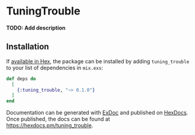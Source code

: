 # TuningTrouble

**TODO: Add description**

## Installation

If [available in Hex](https://hex.pm/docs/publish), the package can be installed
by adding `tuning_trouble` to your list of dependencies in `mix.exs`:

```elixir
def deps do
  [
    {:tuning_trouble, "~> 0.1.0"}
  ]
end
```

Documentation can be generated with [ExDoc](https://github.com/elixir-lang/ex_doc)
and published on [HexDocs](https://hexdocs.pm). Once published, the docs can
be found at <https://hexdocs.pm/tuning_trouble>.

